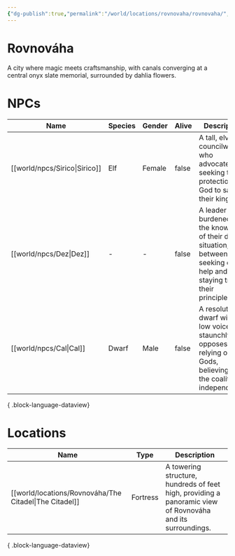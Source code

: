 ```yaml
---
{"dg-publish":true,"permalink":"/world/locations/rovnovaha/rovnovaha/","tags":["location"],"noteIcon":""}
---
```


# Rovnováha
A city where magic meets craftsmanship, with canals converging at a central onyx slate memorial, surrounded by dahlia flowers.
# NPCs
| Name                             | Species | Gender | Alive | Description                                                                                                                          |
| -------------------------------- | ------- | ------ | ----- | ------------------------------------------------------------------------------------------------------------------------------------ |
| [[world/npcs/Sirico\|Sirico]] | Elf     | Female | false | A tall, elven councilwoman who advocates for seeking the protection of a God to save their kingdom.                                  |
| [[world/npcs/Dez\|Dez]]       | \-      | \-     | false | A leader burdened with the knowledge of their dire situation, torn between seeking divine help and staying true to their principles. |
| [[world/npcs/Cal\|Cal]]       | Dwarf   | Male   | false | A resolute dwarf with a low voice, who staunchly opposes relying on the Gods, believing in the coalition's independence.             |

{ .block-language-dataview}

# Locations
| Name                                                      | Type     | Description                                                                                                |
| --------------------------------------------------------- | -------- | ---------------------------------------------------------------------------------------------------------- |
| [[world/locations/Rovnováha/The Citadel\|The Citadel]] | Fortress | A towering structure, hundreds of feet high, providing a panoramic view of Rovnováha and its surroundings. |

{ .block-language-dataview}